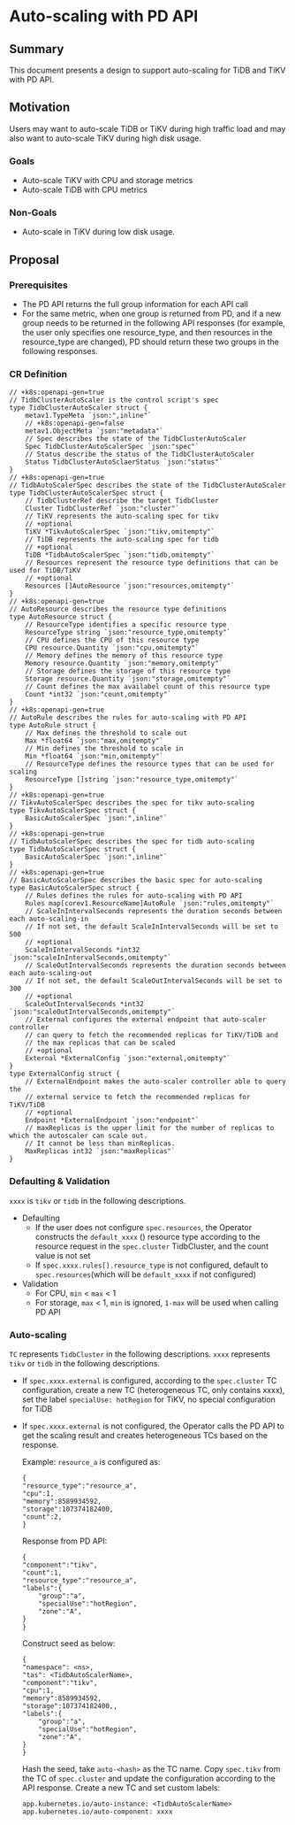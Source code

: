 # Auto-scaling with PD API

## Summary

This document presents a design to support auto-scaling for TiDB and TiKV with PD API.

## Motivation

Users may want to auto-scale TiDB or TiKV during high traffic load and may also want to auto-scale TiKV during high disk usage.

### Goals

* Auto-scale TiKV with CPU and storage metrics
* Auto-scale TiDB with CPU metrics

### Non-Goals

* Auto-scale in TiKV during low disk usage.

## Proposal

### Prerequisites

* The PD API returns the full group information for each API call
* For the same metric, when one group is returned from PD, and if a new group needs to be returned in the following API responses (for example, the user only specifies one resource_type, and then resources in the resource_type are changed), PD should return these two groups in the following responses.

### CR Definition

```
// +k8s:openapi-gen=true
// TidbClusterAutoScaler is the control script's spec
type TidbClusterAutoScaler struct {
    metav1.TypeMeta `json:",inline"`
    // +k8s:openapi-gen=false
    metav1.ObjectMeta `json:"metadata"`
    // Spec describes the state of the TidbClusterAutoScaler
    Spec TidbClusterAutoScalerSpec `json:"spec"`
    // Status describe the status of the TidbClusterAutoScaler
    Status TidbClusterAutoSclaerStatus `json:"status"`
}
// +k8s:openapi-gen=true
// TidbAutoScalerSpec describes the state of the TidbClusterAutoScaler
type TidbClusterAutoScalerSpec struct {
    // TidbClusterRef describe the target TidbCluster
    Cluster TidbClusterRef `json:"cluster"`
    // TiKV represents the auto-scaling spec for tikv
    // +optional
    TiKV *TikvAutoScalerSpec `json:"tikv,omitempty"`
    // TiDB represents the auto-scaling spec for tidb
    // +optional
    TiDB *TidbAutoScalerSpec `json:"tidb,omitempty"`
    // Resources represent the resource type definitions that can be used for TiDB/TiKV
    // +optional
    Resources []AutoResource `json:"resources,omitempty"`
}
// +k8s:openapi-gen=true
// AutoResource describes the resource type definitions
type AutoResource struct {
    // ResourceType identifies a specific resource type
    ResourceType string `json:"resource_type,omitempty"`
    // CPU defines the CPU of this resource type
    CPU resource.Quantity `json:"cpu,omitempty"`
    // Memory defines the memory of this resource type
    Memory resource.Quantity `json:"memory,omitempty"`
    // Storage defines the storage of this resource type
    Storage resource.Quantity `json:"storage,omitempty"`
    // Count defines the max availabel count of this resource type
    Count *int32 `json:"count,omitempty"`
}
// +k8s:openapi-gen=true
// AutoRule describes the rules for auto-scaling with PD API
type AutoRule struct {
    // Max defines the threshold to scale out
    Max *float64 `json:"max,omitempty"`
    // Min defines the threshold to scale in
    Min *float64 `json:"min,omitempty"`
    // ResourceType defines the resource types that can be used for scaling
    ResourceType []string `json:"resource_type,omitempty"`
}
// +k8s:openapi-gen=true
// TikvAutoScalerSpec describes the spec for tikv auto-scaling
type TikvAutoScalerSpec struct {
    BasicAutoScalerSpec `json:",inline"`
}
// +k8s:openapi-gen=true
// TidbAutoScalerSpec describes the spec for tidb auto-scaling
type TidbAutoScalerSpec struct {
    BasicAutoScalerSpec `json:",inline"`
}
// +k8s:openapi-gen=true
// BasicAutoScalerSpec describes the basic spec for auto-scaling
type BasicAutoScalerSpec struct {
    // Rules defines the rules for auto-scaling with PD API
    Rules map[corev1.ResourceName]AutoRule `json:"rules,omitempty"`
    // ScaleInIntervalSeconds represents the duration seconds between each auto-scaling-in
    // If not set, the default ScaleInIntervalSeconds will be set to 500
    // +optional
    ScaleInIntervalSeconds *int32 `json:"scaleInIntervalSeconds,omitempty"`
    // ScaleOutIntervalSeconds represents the duration seconds between each auto-scaling-out
    // If not set, the default ScaleOutIntervalSeconds will be set to 300
    // +optional
    ScaleOutIntervalSeconds *int32 `json:"scaleOutIntervalSeconds,omitempty"`
    // External configures the external endpoint that auto-scaler controller
    // can query to fetch the recommended replicas for TiKV/TiDB and
    // the max replicas that can be scaled
    // +optional
    External *ExternalConfig `json:"external,omitempty"`
}
type ExternalConfig struct {
    // ExternalEndpoint makes the auto-scaler controller able to query the
    // external service to fetch the recommended replicas for TiKV/TiDB
    // +optional
    Endpoint *ExternalEndpoint `json:"endpoint"`
    // maxReplicas is the upper limit for the number of replicas to which the autoscaler can scale out.
    // It cannot be less than minReplicas.
    MaxReplicas int32 `json:"maxReplicas"`
}
```
### Defaulting & Validation

`xxxx` is `tikv` or `tidb` in the following descriptions.

* Defaulting
  * If the user does not configure `spec.resources`, the Operator constructs the `default_xxxx` () resource type according to the resource request in the `spec.cluster` TidbCluster, and the count value is not set
  * If `spec.xxxx.rules[].resource_type` is not configured, default to `spec.resources`(which will be `default_xxxx` if not configured)
* Validation
  * For CPU, `min` < `max` < 1
  * For storage, `max` < 1, `min` is ignored, `1-max` will be used when calling PD API

### Auto-scaling

`TC` represents `TidbCluster` in the following descriptions.
`xxxx` represents `tikv` or `tidb` in the following descriptions.

* If `spec.xxxx.external` is configured, according to the `spec.cluster` TC configuration, create a new TC (heterogeneous TC, only contains xxxx), set the label `specialUse: hotRegion` for TiKV, no special configuration for TiDB
* If `spec.xxxx.external` is not configured, the Operator calls the PD API to get the scaling result and creates heterogeneous TCs based on the response.

    Example:
    `resource_a` is configured as:

    ```
    {
    "resource_type":"resource_a",
    "cpu":1,
    "memory":8589934592,
    "storage":107374182400,
    "count":2,
    }
    ```

    Response from PD API:

    ```
    {
    "component":"tikv",
    "count":1,
    "resource_type":"resource_a", 
    "labels":{
        "group":"a",
        "specialUse":"hotRegion",
        "zone":"A",
    }
    }
    ```

    Construct seed as below:

    ```
    {
    "namespace": <ns>,        
    "tas": <TidbAutoScalerName>,               
    "component":"tikv",
    "cpu":1,
    "memory":8589934592,
    "storage":107374182400,, 
    "labels":{
        "group":"a",
        "specialUse":"hotRegion",
        "zone":"A",
    }
    }
    ```

    Hash the seed, take `auto-<hash>` as the TC name.
    Copy `spec.tikv` from the TC of `spec.cluster` and update the configuration according to the API response.
    Create a new TC and set custom labels:

    ```
    app.kubernetes.io/auto-instance: <TidbAutoScalerName>
    app.kubernetes.io/auto-component: xxxx
    ```
